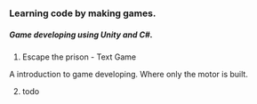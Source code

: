 ### Learning code by making games.

##### Game developing using Unity and C#.
 
1. Escape the prison - Text Game

  A introduction to game developing. Where only the motor is built. 

2. todo

